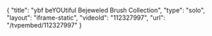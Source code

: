 {
    "title": "ybf beYOUtiful Bejeweled Brush Collection",
    "type": "solo",
    "layout": "iframe-static",
    "videoId": "112327997",
    "url": "\/tvpembed\/112327997"
}